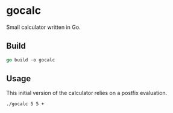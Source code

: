 # gocalc
Small calculator written in Go.

## Build

```go
go build -o gocalc
```

## Usage 

This initial version of the calculator relies on a postfix evaluation. 

```
./gocalc 5 5 +
```